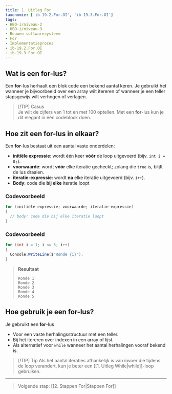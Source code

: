 ```yaml
---
title: 1. Uitleg For
taxonomie: ['ib-19.2.For.OI', 'ib-19.3.For.OI']
tags:
- HBO-i/niveau-2
- HBO-i/niveau-3
- Bouwen softwaresysteem
- For
- Implementatieproces
- ib-19.2.For.OI
- ib-19.3.For.OI
---
```


## Wat is een for-lus?
Een **for**-lus herhaalt een blok code een bekend aantal keren. Je gebruikt het wanneer je bijvoorbeeld over een array wilt itereren of wanneer je een teller stapsgewijs wilt verhogen of verlagen.

> [!TIP] Casus  
> Je wilt de cijfers van 1 tot en met 100 optellen. Met een **for**-lus kun je dit elegant in één codeblock doen.

## Hoe zit een for-lus in elkaar?
Een **for**-lus bestaat uit een aantal vaste onderdelen:
- **initiële expressie**: wordt één keer **vóór** de loop uitgevoerd (bijv. `int i = 0;`).
- **voorwaarde**: wordt **vóór** elke iteratie gecheckt; zolang die `true` is, blijft de lus draaien.
- **iteratie-expressie**: wordt **na** elke iteratie uitgevoerd (bijv. `i++`).
- **Body**: code die **bij elke** iteratie loopt

### Codevoorbeeld
```csharp
for (initiële expressie; voorwaarde; iteratie-expressie)
{
  // body: code die bij elke iteratie loopt
}
```

### Codevoorbeeld
```csharp
for (int i = 1; i <= 5; i++)
{
  Console.WriteLine($"Ronde {i}");
}
```

> **Resultaat**
> ```
> Ronde 1
> Ronde 2
> Ronde 3
> Ronde 4
> Ronde 5
> ```

## Hoe gebruik je een for-lus?
Je gebruikt een **for**-lus
- Voor een vaste herhalingsstructuur met een teller.
- Bij het itereren over indexen in een array of lijst.
- Als alternatief voor `while` wanneer het aantal herhalingen vooraf bekend is.

> [!TIP] Tip
> Als het aantal iteraties afhankelijk is van invoer die tijdens de loop verandert, kun je beter een [[1. Uitleg While|while]]-loop gebruiken.

---

> Volgende stap: [[2. Stappen For|Stappen For]]
